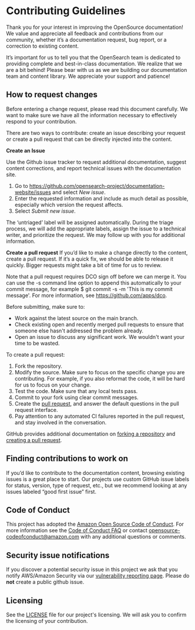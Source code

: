 # Contributing Guidelines

Thank you for your interest in improving the OpenSource documentation! We value and appreciate all feedback and contributions from our community, whether it’s a documentation request, bug report, or a correction to existing content. 

It’s important for us to tell you that the OpenSearch team is dedicated to providing complete and best-in-class documentation. We realize that we are a bit behind! Please bear with us as we are building our documentation team and content library.  We appreciate your support and patience! 


## How to request changes

Before entering a change request, please read this document carefully. We want to make sure we have all the information necessary to effectively respond to your contribution. 

There are two ways to contribute: create an issue describing your request or create a pull request that can be directly injected into the content.

**Create an Issue**

Use the Github issue tracker to request additional documentation, suggest content corrections, and report technical issues with the documentation site. 

1. Go to https://github.com/opensearch-project/documentation-website/issues and select *New issue*.
2. Enter the requested information and include as much detail as possible, especially which version the request affects.
3. Select *Submit new issue*. 


The ‘untriaged’ label will be assigned automatically. During the triage process, we will add the appropriate labels, assign the issue to a technical writer, and prioritize the request. We may follow up with you for additional information. 


**Create a pull request**
If you’d like to make a change directly to the content, create a pull request. If it’s a quick fix, we should be able to release it quickly. Bigger requests might take a bit of time for us to review. 

Note that a pull request requires DCO sign off before we can merge it. You can use the -s command line option to append this automatically to your commit message, for example $ git commit -s -m 'This is my commit message'. For more information, see https://github.com/apps/dco.

Before submitting, make sure to:

* Work against the latest source on the main branch.
* Check existing open and recently merged pull requests to ensure that someone else hasn't addressed the problem already.
* Open an issue to discuss any significant work. We wouldn't want your time to be wasted.

To create a pull request:

1. Fork the repository.
2. Modify the source. Make sure to focus on the specific change you are contributing. For example, if you also reformat the code, it will be hard for us to focus on your change.
3. Test the code. Make sure that any local tests pass.
4. Commit to your fork using clear commit messages.
5. Create the [pull request](https://github.com/opensearch-project/documentation-website/pulls), and answer the default questions in the pull request interface.
6. Pay attention to any automated CI failures reported in the pull request, and stay involved in the conversation.

GitHub provides additional documentation on [forking a repository](https://help.github.com/articles/fork-a-repo/) and [creating a pull request](https://help.github.com/articles/creating-a-pull-request/).


## Finding contributions to work on
If you’d like to contribute to the documentation content, browsing existing issues is a great place to start. Our projects use custom GitHub issue labels for status, version, type of request, etc., but we recommend looking at any issues labeled “good first issue” first. 


## Code of Conduct
This project has adopted the [Amazon Open Source Code of Conduct](https://aws.github.io/code-of-conduct).
For more information see the [Code of Conduct FAQ](https://aws.github.io/code-of-conduct-faq) or contact
opensource-codeofconduct@amazon.com with any additional questions or comments.


## Security issue notifications
If you discover a potential security issue in this project we ask that you notify AWS/Amazon Security via our [vulnerability reporting page](http://aws.amazon.com/security/vulnerability-reporting/). Please do **not** create a public github issue.


## Licensing

See the [LICENSE](LICENSE) file for our project's licensing. We will ask you to confirm the licensing of your contribution.
